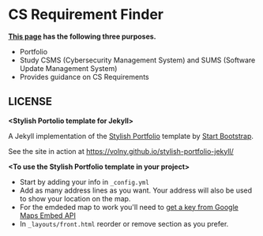 # CS Requirement Finder

<b>[This page](https://oh-junhee0123.github.io/CS-Requirement-Finder.github.io/) has the following three purposes.</b>
- Portfolio
- Study CSMS (Cybersecurity Management System) and SUMS (Software Update Management System)
- Provides guidance on CS Requirements

## LICENSE

<b>&lt;Stylish Portolio template for Jekyll&gt;</b>

A Jekyll implementation of the [Stylish Portfolio](http://startbootstrap.com/template-overviews/stylish-portfolio/) template by [Start Bootstrap](http://startbootstrap.com/).

See the site in action at https://volny.github.io/stylish-portfolio-jekyll/

<b>&lt;To use the Stylish Portfolio template in your project&gt;</b>

- Start by adding your info in `_config.yml`
- Add as many address lines as you want. Your address will also be used to show your location on the map.
- For the emdeded map to work you'll need to [get a key from Google Maps Embed API](https://developers.google.com/maps/documentation/embed/?hl=en)
- In `_layouts/front.html` reorder or remove section as you prefer.
